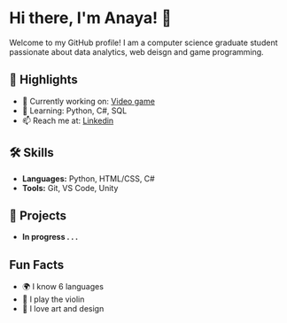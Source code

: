 # Hi there, I'm Anaya! 👋

Welcome to my GitHub profile! I am a computer science graduate student passionate about data analytics, web deisgn and game programming.

## 🌟 Highlights

- 🔭 Currently working on: [Video game](https://apaxlegend.itch.io/caturday)
- 🌱 Learning: Python, C#, SQL 
- 📫 Reach me at: [Linkedin](https://www.linkedin.com/in/anaya-p/)

## 🛠 Skills

- **Languages:** Python, HTML/CSS, C#
- **Tools:** Git, VS Code, Unity

## 🚀 Projects

- **In progress . . .**

##  Fun Facts

- 🌍 I know 6 languages
- 🍳 I play the violin
- 🎨 I love art and design
  

